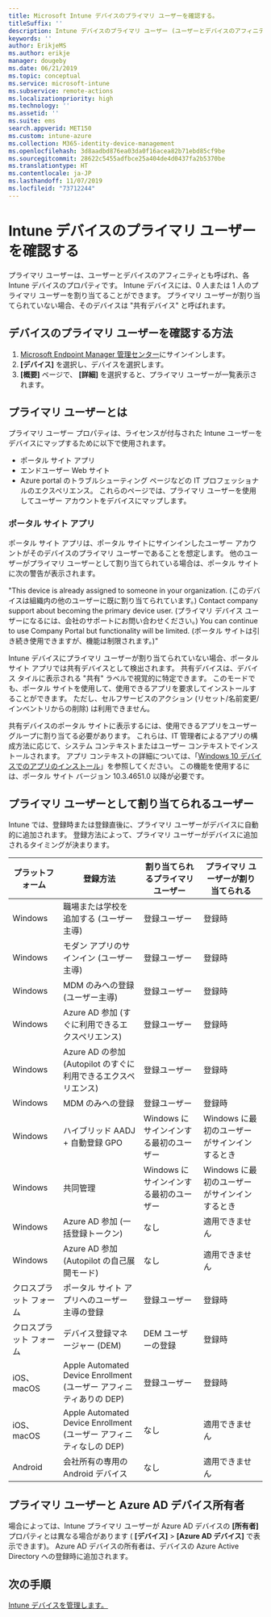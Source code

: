 ```yaml
---
title: Microsoft Intune デバイスのプライマリ ユーザーを確認する。
titleSuffix: ''
description: Intune デバイスのプライマリ ユーザー (ユーザーとデバイスのアフィニティ) を確認します。
keywords: ''
author: ErikjeMS
ms.author: erikje
manager: dougeby
ms.date: 06/21/2019
ms.topic: conceptual
ms.service: microsoft-intune
ms.subservice: remote-actions
ms.localizationpriority: high
ms.technology: ''
ms.assetid: ''
ms.suite: ems
search.appverid: MET150
ms.custom: intune-azure
ms.collection: M365-identity-device-management
ms.openlocfilehash: 3d8aadbd876ea03da0f16acea82b71ebd85cf9be
ms.sourcegitcommit: 28622c5455adfbce25a404de4d0437fa2b5370be
ms.translationtype: HT
ms.contentlocale: ja-JP
ms.lasthandoff: 11/07/2019
ms.locfileid: "73712244"
---
```

# <a name="find-the-primary-user-of-an-intune-device"></a>Intune デバイスのプライマリ ユーザーを確認する

プライマリ ユーザーは、ユーザーとデバイスのアフィニティとも呼ばれ、各 Intune デバイスのプロパティです。 Intune デバイスには、0 人または 1 人のプライマリ ユーザーを割り当てることができます。 プライマリ ユーザーが割り当てられていない場合、そのデバイスは "共有デバイス" と呼ばれます。

## <a name="how-to-find-a-devices-primary-user"></a>デバイスのプライマリ ユーザーを確認する方法

1. [Microsoft Endpoint Manager 管理センター](https://go.microsoft.com/fwlink/?linkid=2109431)にサインインします。
2. **[デバイス]** を選択し、デバイスを選択します。
3. **[概要]** ページで、 **[詳細]** を選択すると、プライマリ ユーザーが一覧表示されます。

## <a name="what-is-the-primary-user"></a>プライマリ ユーザーとは
プライマリ ユーザー プロパティは、ライセンスが付与された Intune ユーザーをデバイスにマップするために以下で使用されます。
- ポータル サイト アプリ
- エンドユーザー Web サイト
- Azure portal のトラブルシューティング ページなどの IT プロフェッショナルのエクスペリエンス。 これらのページでは、プライマリ ユーザーを使用してユーザー アカウントをデバイスにマップします。    

### <a name="company-portal-app"></a>ポータル サイト アプリ
ポータル サイト アプリは、ポータル サイトにサインインしたユーザー アカウントがそのデバイスのプライマリ ユーザーであることを想定します。 他のユーザーがプライマリ ユーザーとして割り当てられている場合は、ポータル サイトに次の警告が表示されます。

"This device is already assigned to someone in your organization. (このデバイスは組織内の他のユーザーに既に割り当てられています。) Contact company support about becoming the primary device user. (プライマリ デバイス ユーザーになるには、会社のサポートにお問い合わせください。) You can continue to use Company Portal but functionality will be limited. (ポータル サイトは引き続き使用できますが、機能は制限されます。)"

Intune デバイスにプライマリ ユーザーが割り当てられていない場合、ポータル サイト アプリでは共有デバイスとして検出されます。 共有デバイスは、デバイス タイルに表示される "共有" ラベルで視覚的に特定できます。 このモードでも、ポータル サイトを使用して、使用できるアプリを要求してインストールすることができます。 ただし、セルフサービスのアクション (リセット/名前変更/インベントリからの削除) は利用できません。  

共有デバイスのポータル サイトに表示するには、使用できるアプリをユーザー グループに割り当てる必要があります。 これらは、IT 管理者によるアプリの構成方法に応じて、システム コンテキストまたはユーザー コンテキストでインストールされます。 アプリ コンテキストの詳細については、「[Windows 10 デバイスでのアプリのインストール](../apps/apps-windows-10-app-deploy.md)」を参照してください。 この機能を使用するには、ポータル サイト バージョン 10.3.4651.0 以降が必要です。


## <a name="who-is-assigned-as-the-primary-user"></a>プライマリ ユーザーとして割り当てられるユーザー
Intune では、登録時または登録直後に、プライマリ ユーザーがデバイスに自動的に追加されます。 登録方法によって、プライマリ ユーザーがデバイスに追加されるタイミングが決まります。

| プラットフォーム | 登録方法 | 割り当てられるプライマリ ユーザー | プライマリ ユーザーが割り当てられる |
| ---- | ---- | ---- | ---- |
| Windows | 職場または学校を追加する (ユーザー主導) | 登録ユーザー | 登録時 |   
| Windows | モダン アプリのサインイン (ユーザー主導) | 登録ユーザー | 登録時 | 
| Windows | MDM のみへの登録 (ユーザー主導) | 登録ユーザー | 登録時 | 
| Windows | Azure AD 参加 (すぐに利用できるエクスペリエンス) | 登録ユーザー | 登録時 | 
| Windows | Azure AD の参加 (Autopilot のすぐに利用できるエクスペリエンス) | 登録ユーザー | 登録時 | 
| Windows | MDM のみへの登録 | 登録ユーザー | 登録時 | 
| Windows | ハイブリッド AADJ + 自動登録 GPO | Windows にサインインする最初のユーザー | Windows に最初のユーザーがサインインするとき| 
| Windows | 共同管理 | Windows にサインインする最初のユーザー | Windows に最初のユーザーがサインインするとき | 
| Windows | Azure AD 参加 (一括登録トークン) | なし | 適用できません | 
| Windows | Azure AD 参加 (Autopilot の自己展開モード) | なし | 適用できません | 
| クロスプラット フォーム | ポータル サイト アプリへのユーザー主導の登録 | 登録ユーザー | 登録時 |
| クロスプラット フォーム | デバイス登録マネージャー (DEM) | DEM ユーザーの登録 | 登録時 |
| iOS、macOS | Apple Automated Device Enrollment (ユーザー アフィニティありの DEP) | 登録ユーザー | 登録時 |
| iOS、macOS | Apple Automated Device Enrollment (ユーザー アフィニティなしの DEP) | なし | 適用できません |
| Android | 会社所有の専用の Android デバイス | なし | 適用できません |

## <a name="primary-user-and-azure-ad-device-owner"></a>プライマリ ユーザーと Azure AD デバイス所有者
場合によっては、Intune プライマリ ユーザーが Azure AD デバイスの **[所有者]** プロパティとは異なる場合があります ( **[デバイス]**  >  **[Azure AD デバイス]** で表示できます)。 Azure AD デバイスの所有者は、デバイスの Azure Active Directory への登録時に追加されます。

## <a name="next-steps"></a>次の手順
[Intune デバイスを管理します。](device-management.md)
